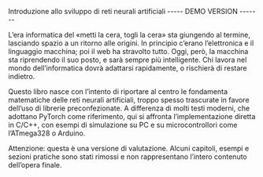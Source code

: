 Introduzione allo sviluppo di reti neurali artificiali ----- DEMO VERSION -------

L’era informatica del «metti la cera, togli la cera» sta giungendo al termine, lasciando spazio a un ritorno alle origini. In principio c’erano l’elettronica e il linguaggio macchina; poi il web ha stravolto tutto. Oggi, però, la macchina sta riprendendo il suo posto, e sarà sempre più intelligente. Chi lavora nel mondo dell’informatica dovrà adattarsi rapidamente, o rischierà di restare indietro.

Questo libro nasce con l’intento di riportare al centro le fondamenta matematiche delle reti neurali artificiali, troppo spesso trascurate in favore dell’uso di librerie preconfezionate. A differenza di molti testi moderni, che adottano PyTorch come riferimento, qui si affronta l’implementazione diretta in C/C++, con esempi di simulazione su PC e su microcontrollori come l’ATmega328 o Arduino.

Attenzione: questa è una versione di valutazione. Alcuni capitoli, esempi e sezioni pratiche sono stati rimossi e non rappresentano l’intero contenuto dell’opera finale.
